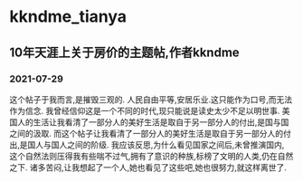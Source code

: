 <!-- 最新更新在上 -->


# kkndme_tianya
## 10年天涯上关于房价的主题帖,作者kkndme
### 2021-07-29
这个帖子于我而言,是摧毁三观的.
人民自由平等,安居乐业.这只能作为口号,而无法作为信念.
我曾经信仰这是一个不同的时代,现只能说是读史太少不足以明世事.
美国人的生活让我看清了一部分人的美好生活是取自于另一部分人的付出,是国与国之间的汲取.
而这个帖子让我看清了一部分人的美好生活是取自于另一部分人的付出,是国人与国人之间的阶级.
我应该反思,为什么看见国家之间后,未曾推演国内,
这个自然法则压得我有些喘不过气,拥有了意识的种族,标榜了文明的人类,仍在自然之下.
诸多苦闷,让我想起了一个人,她也看见了这些吧,她也很努力,就这样离世了.


